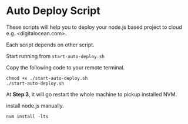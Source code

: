 # Auto Deploy Script

These scripts will help you to deploy your node.js based project to cloud e.g. <digitalocean.com>.

Each script depends on other script.

Start running from `start-auto-deploy.sh`

Copy the following code to your remote terminal.

```shell
chmod +x ./start-auto-deploy.sh
./start-auto-deploy.sh
```

At **Step 3**, it will go restart the whole machine to pickup installed NVM.

install node.js manually.

```shell
nvm install -lts
```
